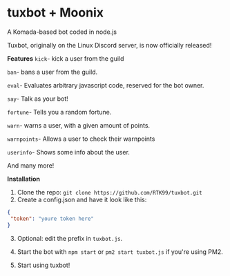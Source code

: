 # tuxbot + Moonix
A Komada-based bot coded in node.js

Tuxbot, originally on the Linux Discord server, is now officially released!

**Features**
`kick`- kick a user from the guild

`ban`- bans a user from the guild.

`eval`- Evaluates arbitrary javascript code, reserved for the bot owner.

`say`- Talk as your bot!

`fortune`- Tells you a random fortune.

`warn`- warns a user, with a given amount of points.

`warnpoints`- Allows a user to check their warnpoints

`userinfo`- Shows some info about the user.


And many more!

**Installation**
1. Clone the repo: `git clone https://github.com/RTK99/tuxbot.git`
2. Create a config.json and have it look like this: 
```json
{
 "token": "youre token here"
}
```
3. Optional: edit the prefix in `tuxbot.js`.

4. Start the bot with `npm start` or `pm2 start tuxbot.js` if you're using PM2.

5. Start using tuxbot!

